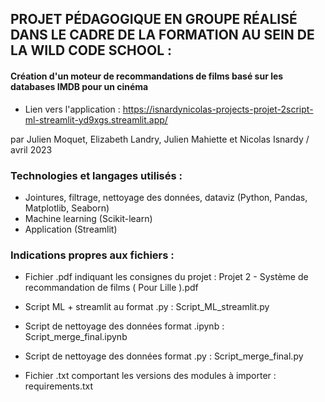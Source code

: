 ## PROJET PÉDAGOGIQUE EN GROUPE RÉALISÉ DANS LE CADRE DE LA FORMATION AU SEIN DE LA WILD CODE SCHOOL : 
#### Création d'un moteur de recommandations de films basé sur les databases IMDB pour un cinéma
- Lien vers l'application : https://isnardynicolas-projects-projet-2script-ml-streamlit-yd9xgs.streamlit.app/


par Julien Moquet, Elizabeth Landry, Julien Mahiette et Nicolas Isnardy / avril 2023 

### Technologies et langages utilisés : 
- Jointures, filtrage, nettoyage des données, dataviz (Python, Pandas, Matplotlib, Seaborn)
- Machine learning (Scikit-learn)
- Application (Streamlit)

### Indications propres aux fichiers : 
- Fichier .pdf indiquant les consignes du projet : Projet 2 - Système de recommandation de films ( Pour Lille ).pdf

- Script ML + streamlit au format .py : Script_ML_streamlit.py

- Script de nettoyage des données format .ipynb : Script_merge_final.ipynb 

- Script de nettoyage des données format .py : Script_merge_final.py

- Fichier .txt comportant les versions des modules à importer : requirements.txt 
